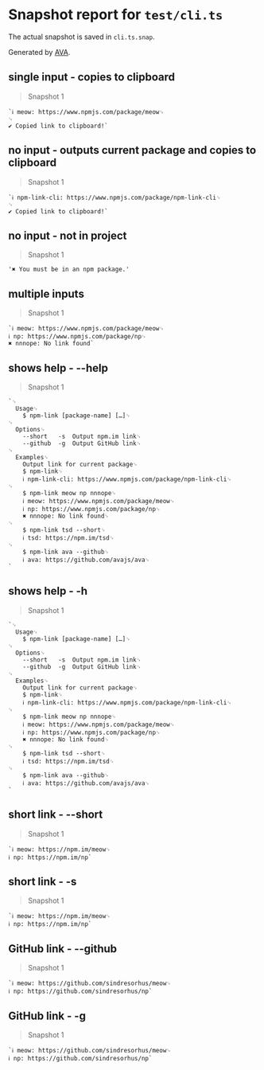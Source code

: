 # Snapshot report for `test/cli.ts`

The actual snapshot is saved in `cli.ts.snap`.

Generated by [AVA](https://avajs.dev).

## single input - copies to clipboard

> Snapshot 1

    `ℹ meow: https://www.npmjs.com/package/meow␊
    ␊
    ✔ Copied link to clipboard!`

## no input - outputs current package and copies to clipboard

> Snapshot 1

    `ℹ npm-link-cli: https://www.npmjs.com/package/npm-link-cli␊
    ␊
    ✔ Copied link to clipboard!`

## no input - not in project

> Snapshot 1

    '✖ You must be in an npm package.'

## multiple inputs

> Snapshot 1

    `ℹ meow: https://www.npmjs.com/package/meow␊
    ℹ np: https://www.npmjs.com/package/np␊
    ✖ nnnope: No link found`

## shows help - --help

> Snapshot 1

    `␊
      Usage␊
        $ npm-link [package-name] […]␊
    ␊
      Options␊
        --short   -s  Output npm.im link␊
        --github  -g  Output GitHub link␊
    ␊
      Examples␊
        Output link for current package␊
        $ npm-link␊
        ℹ npm-link-cli: https://www.npmjs.com/package/npm-link-cli␊
    ␊
        $ npm-link meow np nnnope␊
        ℹ meow: https://www.npmjs.com/package/meow␊
        ℹ np: https://www.npmjs.com/package/np␊
        ✖ nnnope: No link found␊
    ␊
        $ npm-link tsd --short␊
        ℹ tsd: https://npm.im/tsd␊
    ␊
        $ npm-link ava --github␊
        ℹ ava: https://github.com/avajs/ava␊
    `

## shows help - -h

> Snapshot 1

    `␊
      Usage␊
        $ npm-link [package-name] […]␊
    ␊
      Options␊
        --short   -s  Output npm.im link␊
        --github  -g  Output GitHub link␊
    ␊
      Examples␊
        Output link for current package␊
        $ npm-link␊
        ℹ npm-link-cli: https://www.npmjs.com/package/npm-link-cli␊
    ␊
        $ npm-link meow np nnnope␊
        ℹ meow: https://www.npmjs.com/package/meow␊
        ℹ np: https://www.npmjs.com/package/np␊
        ✖ nnnope: No link found␊
    ␊
        $ npm-link tsd --short␊
        ℹ tsd: https://npm.im/tsd␊
    ␊
        $ npm-link ava --github␊
        ℹ ava: https://github.com/avajs/ava␊
    `

## short link - --short

> Snapshot 1

    `ℹ meow: https://npm.im/meow␊
    ℹ np: https://npm.im/np`

## short link - -s

> Snapshot 1

    `ℹ meow: https://npm.im/meow␊
    ℹ np: https://npm.im/np`

## GitHub link - --github

> Snapshot 1

    `ℹ meow: https://github.com/sindresorhus/meow␊
    ℹ np: https://github.com/sindresorhus/np`

## GitHub link - -g

> Snapshot 1

    `ℹ meow: https://github.com/sindresorhus/meow␊
    ℹ np: https://github.com/sindresorhus/np`
